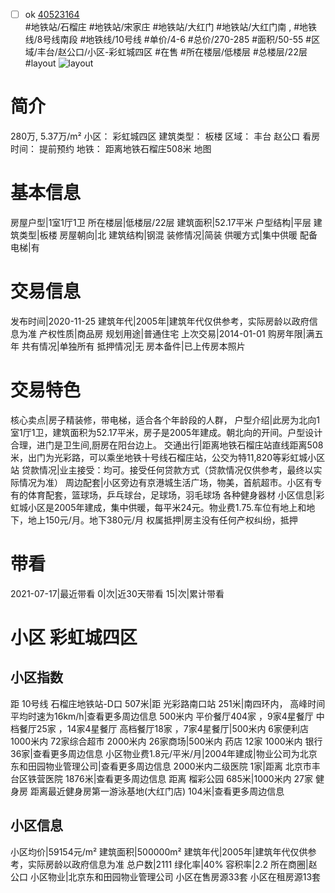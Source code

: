 - [ ] ok [40523164](https://bj.5i5j.com/ershoufang/40523164.html)  
 #地铁站/石榴庄 #地铁站/宋家庄 #地铁站/大红门 #地铁站/大红门南 ,  #地铁线/8号线南段 #地铁线/10号线
#单价/4-6 #总价/270-285 #面积/50-55   #区域/丰台/赵公口/小区-彩虹城四区 #在售 #所在楼层/低楼层 #总楼层/22层 #layout 
![layout](http://image16.5i5j.com/erp/house/4052/40523164/huxing/mbibobbd54d17659.jpg_P5.jpg) 
# 简介 
 280万,  5.37万/m² 
小区： 彩虹城四区
建筑类型： 板楼
区域： 丰台 赵公口
看房时间： 提前预约
地铁： 距离地铁石榴庄508米 地图
# 基本信息 
 房屋户型|1室1厅1卫
所在楼层|低楼层/22层
建筑面积|52.17平米
户型结构|平层
建筑类型|板楼
房屋朝向|北
建筑结构|钢混
装修情况|简装
供暖方式|集中供暖
配备电梯|有
# 交易信息 
 发布时间|2020-11-25
建筑年代|2005年|建筑年代仅供参考，实际房龄以政府信息为准
产权性质|商品房
规划用途|普通住宅
上次交易|2014-01-01
购房年限|满五年
共有情况|单独所有
抵押情况|无
房本备件|已上传房本照片
# 交易特色 
 核心卖点|房子精装修，带电梯，适合各个年龄段的人群，
户型介绍|此房为北向1室1厅1卫，建筑面积为52.17平米，房子是2005年建成。朝北向的开间。户型设计合理，进门是卫生间,厨房在阳台边上。
交通出行|距离地铁石榴庄站直线距离508米，出门为光彩路，可以乘坐地铁十号线石榴庄站，公交为特11,820等彩虹城小区站
贷款情况|业主接受：均可。接受任何贷款方式（贷款情况仅供参考，最终以实际情况为准）
周边配套|小区旁边有京港城生活广场，物美，首航超市。小区有专有的体育配套，篮球场，乒乓球台，足球场，羽毛球场 各种健身器材
小区信息|彩虹城小区是2005年建成，集中供暖，每平米24元。物业费1.75.车位有地上和地下，地上150元/月。地下380元/月
权属抵押|房主没有任何产权纠纷，抵押
# 带看 
 2021-07-17|最近带看	 0|次|近30天带看	 15|次|累计带看
# 小区 彩虹城四区
## 小区指数 
 距 10号线 石榴庄地铁站-D口 507米|距 光彩路南口站 251米|南四环内， 高峰时间平均时速为16km/h|查看更多周边信息
500米内 平价餐厅404家 ，9家4星餐厅
中档餐厅25家 ，14家4星餐厅
高档餐厅18家 ，7家4星餐厅|500米内 6家便利店
1000米内 72家综合超市
2000米内 26家商场|500米内 药店 12家
1000米内 银行 36家|查看更多周边信息
小区物业费1.8元/平米/月|2004年建成|物业公司为北京东和田园物业管理公司|查看更多周边信息
2000米内二级医院 1家|距离 北京市丰台区铁营医院  1876米|查看更多周边信息
距离 榴彩公园 685米|1000米内 27家 健身房
距离最近健身房第一游泳基地(大红门店) 104米|查看更多周边信息
## 小区信息 
 小区均价|59154元/m²
建筑面积|500000m²
建筑年代|2005年|建筑年代仅供参考，实际房龄以政府信息为准
总户数|2111
绿化率|40%
容积率|2.2
所在商圈|赵公口
小区物业|北京东和田园物业管理公司
小区在售房源33套
小区在租房源13套
